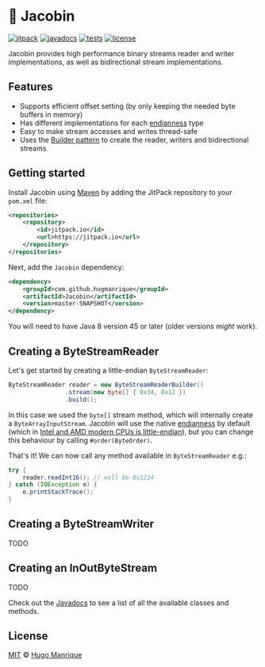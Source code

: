 # :electric_plug: Jacobin

[![jitpack][jitpack]][jitpack-url]
[![javadocs][javadocs]][javadocs-url]
[![tests][tests]][tests-url]
[![license][license]][license-url]

Jacobin provides high performance binary streams reader and writer implementations, as well as bidirectional stream implementations.

## Features

- Supports efficient offset setting (by only keeping the needed byte buffers in memory)
- Has different implementations for each [endianness](https://en.wikipedia.org/wiki/Endianness) type
- Easy to make stream accesses and writes thread-safe
- Uses the [Builder pattern](https://en.wikipedia.org/wiki/Builder_pattern) to create the reader, writers and bidirectional streams

## Getting started

Install Jacobin using [Maven](https://maven.apache.org/) by adding the JitPack repository to your `pom.xml` file:

```xml
<repositories>
    <repository>
        <id>jitpack.io</id>
        <url>https://jitpack.io</url>
    </repository>
</repositories>
```

Next, add the `Jacobin` dependency:

```xml
<dependency>
    <groupId>com.github.hugmanrique</groupId>
    <artifactId>Jacobin</artifactId>
    <version>master-SNAPSHOT</version>
</dependency>
```

You will need to have Java 8 version 45 or later (older versions _might_ work).

## Creating a ByteStreamReader

Let's get started by creating a little-endian `ByteStreamReader`:

```java
ByteStreamReader reader = new ByteStreamReaderBuilder()
                .stream(new byte[] { 0x34, 0x12 })
                .build();
```

In this case we used the `byte[]` stream method, which will internally create a `ByteArrayInputStream`. Jacobin will use the native [endianness](https://en.wikipedia.org/wiki/Endianness) by default (which in [Intel and AMD modern CPUs is little-endian](https://en.wikipedia.org/wiki/Endianness#Current_architectures)), but you can change this behaviour by calling `#order(ByteOrder)`.

That's it! We can now call any method available in `ByteStreamReader` e.g.:

```java
try {
    reader.readInt16(); // will be 0x1234
} catch (IOException e) {
    e.printStackTrace();
}
```

## Creating a ByteStreamWriter

TODO

## Creating an InOutByteStream

TODO

Check out the [Javadocs][javadocs-url] to see a list of all the available classes and methods.

## License

[MIT](LICENSE) &copy; [Hugo Manrique](https://hugmanrique.me)

[jitpack]: https://jitpack.io/v/hugmanrique/Jacobin.svg
[jitpack-url]: https://jitpack.io/#hugmanrique/Jacobin
[javadocs]: https://img.shields.io/badge/javadocs-master--SNAPSHOT-green.svg
[javadocs-url]: https://jitpack.io/com/github/hugmanrique/Jacobin/master-SNAPSHOT/javadoc/
[tests]: https://img.shields.io/travis/hugmanrique/Jacobin/master.svg
[tests-url]: https://travis-ci.org/hugmanrique/Jacobin
[license]: https://img.shields.io/github/license/hugmanrique/Jacobin.svg
[license-url]: LICENSE